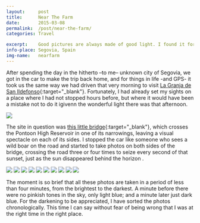 ```yaml
---
layout:		post
title:		Near The Farm
date:		2015-03-08
permalink: 	/post/near-the-farm/
categories:	Travel

excerpt: 	Good pictures are always made of good light. I found it for a few minutes.
info-place: Segovia, Spain
img-name:	nearfarm
---
```


After spending the day in the hitherto –to me– unknown city of Segovia, we got in the car to make the trip back home, and for things in life -and GPS- it took us the same way we had driven that very morning to visit [La Granja de San Ildefonso](https://en.wikipedia.org/wiki/Real_Sitio_de_San_Ildefonso){:target="_blank"}. Fortunately, I had already set my sights on a place where I had not stopped hours before, but where it would have been a mistake not to do it igivenn the wonderful light there was that afternoon.

<div class="gallery-{{ page.layout }}" markdown="1">

![]({{site.url}}/assets{{page.permalink}}{{page.img-name}}01.jpg)

</div>

The site in question was [this little bridge](https://www.google.es/maps/@40.9035697,-4.0276884,1509m/data=!3m1!1e3?hl=es){:target="_blank"}, which crosses the Pontoon High Reservoir in one of its narrowings, leaving a visual spectacle on each of its sides. I stopped the car like someone who sees a wild boar on the road and started to take photos on both sides of the bridge, crossing the road three or four times to seize every second of that sunset, just as the sun disappeared behind the horizon .

<div class="gallery-{{ page.layout }}" markdown="1">

![]({{site.url}}/assets{{page.permalink}}{{page.img-name}}02.jpg)
![]({{site.url}}/assets{{page.permalink}}{{page.img-name}}03.jpg)
![]({{site.url}}/assets{{page.permalink}}{{page.img-name}}04.jpg)
![]({{site.url}}/assets{{page.permalink}}{{page.img-name}}05.jpg)
![]({{site.url}}/assets{{page.permalink}}{{page.img-name}}07.jpg)
![]({{site.url}}/assets{{page.permalink}}{{page.img-name}}08.jpg)
![]({{site.url}}/assets{{page.permalink}}{{page.img-name}}09.jpg)
![]({{site.url}}/assets{{page.permalink}}{{page.img-name}}10.jpg)
![]({{site.url}}/assets{{page.permalink}}{{page.img-name}}11.jpg)
![]({{site.url}}/assets{{page.permalink}}{{page.img-name}}12.jpg)

</div>

The moment is so brief that all these photos are taken in a period of less than four minutes, from the brightest to the darkest. A minute before there were no pinkish tones in the sky, only light blue; and a minute later just dark blue. For the darkening to be appreciated, I have sorted the photos chronologically. This time I can say without fear of being wrong that I was at the right time in the right place.

